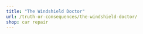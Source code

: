 ```yaml
---
title: "The Windshield Doctor"
url: /truth-or-consequences/the-windshield-doctor/
shop: car repair
---
```

